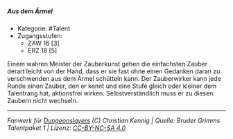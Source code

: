 <!---
Dies ist ein Fanwerk für DUNGEONSLAYERS (C) von Christian Kennig

Quellen:      [Bruder Grimms Talentpaket 1](https://www.f-space.de/ds4/downloads.html)
              [Talentbeschreibungen](https://www.f-space.de/ds4/tools-talentcards.html)
License:      [CC-BY-NC-SA 4.0](https://creativecommons.org/licenses/by-nc-sa/4.0/deed.de)
Richtlinien:  [Fanwerkrichtlinien](https://www.dungeonslayers.net/fanwerk-richtlinien/)
Autor:        Zauberlehrling
-->

  
##### Aus dem Ärmel  
- Kategorie: #Talent  
- Zugangsstufen:  
  - ZAW 16 [3]  
  - ERZ 18 [5]  

Einem wahren Meister der Zauberkunst gehen die einfachsten Zauber derart leicht von der Hand, dass er sie fast ohne einen Gedanken daran zu verschwenden aus dem Ärmel schütteln kann. Der Zauberwirker kann jede Runde einen Zauber, den er kennt und eine Stufe gleich oder kleiner dem Talentrang hat, aktionsfrei wirken. Selbstverständlich muss er zu diesen Zaubern nicht wechseln.


___  
*Fanwerk für [Dungeonslayers](https://www.dungeonslayers.net/) (C) Christian Kennig | Quelle: Bruder Grimms Talentpaket 1 | Lizenz: [CC-BY-NC-SA 4.0](https://creativecommons.org/licenses/by-nc-sa/4.0/deed.de)*  